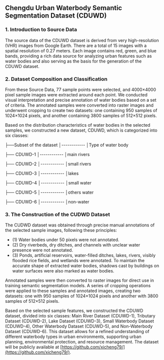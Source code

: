 ## Chengdu Urban Waterbody Semantic Segmentation Dataset (CDUWD)

### 1. Introduction to Source Data

The source data of the CDUWD dataset is derived from very high-resolution (VHR) images from Google Earth. There are a total of 15 images with a spatial resolution of 0.27 meters. Each image contains red, green, and blue bands, providing a rich data source for analyzing urban features such as water bodies and also serving as the basis for the generation of the CDUWD dataset.

### 2. Dataset Composition and Classification

From these Source Data, 77 sample points were selected, and 4000×4000 pixel sample images were extracted around each point. We conducted visual interpretation and precise annotation of water bodies based on a set of criteria. The annotated samples were converted into raster images and underwent cropping to create two datasets: one containing 950 samples of 1024×1024 pixels, and another containing 3800 samples of 512×512 pixels.

Based on the distribution characteristics of water bodies in the selected samples, we constructed a new dataset, CDUWD, which is categorized into six classes:

├──Subset of the dataset │\------------ │Type of water body

├──        CDUWD-1       │\------------ │main rivers

├──        CDUWD-2       │\------------ │small rivers

├──        CDUWD-3       │\------------ │lakes

├──        CDUWD-4       │\------------ │small water

├──        CDUWD-5       │\------------ │others water

├──        CDUWD-6       │\------------ │non-water

### 3. The Construction of the CUDWD Dataset

The CUDWD dataset was obtained through precise manual annotations of the selected sample images, following these principles:

- (1) Water bodies under 50 pixels were not annotated.
- (2) Dry riverbeds, dry ditches, and channels with unclear water presence were not annotated.
- (3) Ponds, artificial reservoirs, water-filled ditches, lakes, rivers, visibly flooded rice fields, and wetlands were annotated. To maintain the accurate shape of extracted water bodies, shadows cast by buildings on water surfaces were also marked as water bodies.

Annotated samples were then converted to raster images for direct use in training semantic segmentation models. A series of cropping operations were applied to these samples and annotated images, creating two datasets: one with 950 samples of 1024×1024 pixels and another with 3800 samples of 512×512 pixels.

Based on the selected sample features, we constructed the CDUWD dataset, divided into six classes: Main River Dataset (CDUWD-1), Tributary Dataset (CDUWD-2), Lake Dataset (CDUWD-3), Small Waterbody Dataset (CDUWD-4), Other Waterbody Dataset (CDUWD-5), and Non-Waterbody Dataset (CDUWD-6). This dataset allows for a refined understanding of different waterbody types in urban environments, supporting urban planning, environmental protection, and resource management. The dataset will be publicly available at [https://github.com/xicheng79/](https://github.com/xicheng79/).

